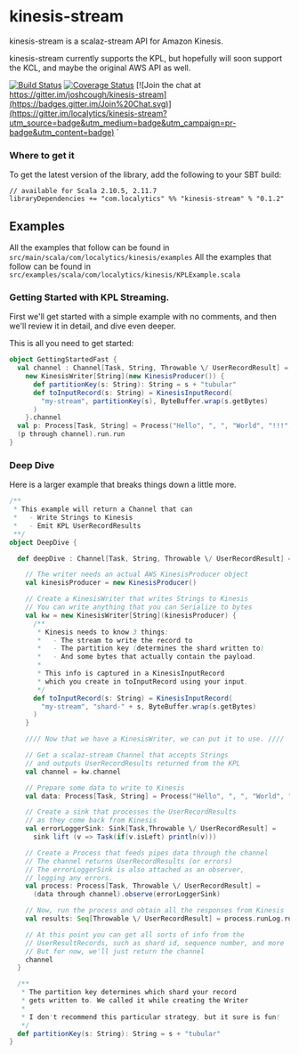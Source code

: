 kinesis-stream
==============

kinesis-stream is a scalaz-stream API for Amazon Kinesis.

kinesis-stream currently supports the KPL, but hopefully
will soon support the KCL, and maybe the original AWS API as well.

[![Build Status](https://travis-ci.org/localytics/kinesis-stream.png?branch=master)](https://travis-ci.org/joshcough/kinesis-stream)
[![Coverage Status](https://coveralls.io/repos/joshcough/kinesis-stream/badge.svg?branch=master&service=github)](https://coveralls.io/github/joshcough/kinesis-stream?branch=master)
[![Join the chat at https://gitter.im/joshcough/kinesis-stream](https://badges.gitter.im/Join%20Chat.svg)](https://gitter.im/localytics/kinesis-stream?utm_source=badge&utm_medium=badge&utm_campaign=pr-badge&utm_content=badge)
`

### Where to get it ###

To get the latest version of the library, add the following to your SBT build:

```
// available for Scala 2.10.5, 2.11.7
libraryDependencies += "com.localytics" %% "kinesis-stream" % "0.1.2"
```

## Examples

All the examples that follow can be found in `src/main/scala/com/localytics/kinesis/examples`
All the examples that follow can be found in `src/examples/scala/com/localytics/kinesis/KPLExample.scala`

### Getting Started with KPL Streaming.

First we'll get started with a simple example with no comments,
and then we'll review it in detail, and dive even deeper.

This is all you need to get started:

```scala
object GettingStartedFast {
  val channel : Channel[Task, String, Throwable \/ UserRecordResult] =
    new KinesisWriter[String](new KinesisProducer()) {
      def partitionKey(s: String): String = s + "tubular"
      def toInputRecord(s: String) = KinesisInputRecord(
        "my-stream", partitionKey(s), ByteBuffer.wrap(s.getBytes)
      )
    }.channel
  val p: Process[Task, String] = Process("Hello", ", ", "World", "!!!")
  (p through channel).run.run
}
```

### Deep Dive

Here is a larger example that breaks things down a little more.

```scala
/**
 * This example will return a Channel that can
 *   - Write Strings to Kinesis
 *   - Emit KPL UserRecordResults
 **/
object DeepDive {

  def deepDive : Channel[Task, String, Throwable \/ UserRecordResult] = {

    // The writer needs an actual AWS KinesisProducer object
    val kinesisProducer = new KinesisProducer()

    // Create a KinesisWriter that writes Strings to Kinesis
    // You can write anything that you can Serialize to bytes
    val kw = new KinesisWriter[String](kinesisProducer) {
      /**
       * Kinesis needs to know 3 things:
       *   - The stream to write the record to
       *   - The partition key (determines the shard written to)
       *   - And some bytes that actually contain the payload.
       *
       * This info is captured in a KinesisInputRecord
       * which you create in toInputRecord using your input.
       */
      def toInputRecord(s: String) = KinesisInputRecord(
        "my-stream", "shard-" + s, ByteBuffer.wrap(s.getBytes)
      )
    }

    //// Now that we have a KinesisWriter, we can put it to use. ////

    // Get a scalaz-stream Channel that accepts Strings
    // and outputs UserRecordResults returned from the KPL
    val channel = kw.channel

    // Prepare some data to write to Kinesis
    val data: Process[Task, String] = Process("Hello", ", ", "World", "!!!")

    // Create a sink that processes the UserRecordResults
    // as they come back from Kinesis
    val errorLoggerSink: Sink[Task,Throwable \/ UserRecordResult] =
      sink lift (v => Task(if(v.isLeft) println(v)))

    // Create a Process that feeds pipes data through the channel
    // The channel returns UserRecordResults (or errors)
    // The errorLoggerSink is also attached as an observer,
    // logging any errors.
    val process: Process[Task, Throwable \/ UserRecordResult] =
      (data through channel).observe(errorLoggerSink)

    // Now, run the process and obtain all the responses from Kinesis
    val results: Seq[Throwable \/ UserRecordResult] = process.runLog.run

    // At this point you can get all sorts of info from the
    // UserResultRecords, such as shard id, sequence number, and more
    // But for now, we'll just return the channel
    channel
  }

  /**
   * The partition key determines which shard your record
   * gets written to. We called it while creating the Writer
   *
   * I don't recommend this particular strategy, but it sure is fun!
   */
  def partitionKey(s: String): String = s + "tubular"
}
```

